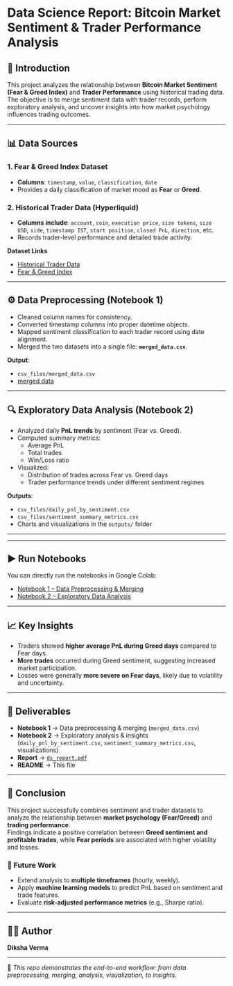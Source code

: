 # Data Science Report: Bitcoin Market Sentiment & Trader Performance Analysis

## 📌 Introduction
This project analyzes the relationship between **Bitcoin Market Sentiment (Fear & Greed Index)** and **Trader Performance** using historical trading data.  
The objective is to merge sentiment data with trader records, perform exploratory analysis, and uncover insights into how market psychology influences trading outcomes.

---

## 📊 Data Sources
### 1. Fear & Greed Index Dataset
- **Columns**: `timestamp`, `value`, `classification`, `date`  
- Provides a daily classification of market mood as **Fear** or **Greed**.

### 2. Historical Trader Data (Hyperliquid)
- **Columns include**: `account`, `coin`, `execution price`, `size tokens`, `size USD`, `side`, `timestamp IST`, `start position`, `closed PnL`, `direction`, etc.  
- Records trader-level performance and detailed trade activity.

**Dataset Links**  
- [Historical Trader Data](https://drive.google.com/file/d/1IAfLZwu6rJzyWKgBToqwSmmVYU6VbjVs/view?usp=sharing)  
- [Fear & Greed Index](https://drive.google.com/file/d/1PgQC0tO8XN-wqkNyghWc_-mnrYv_nhSf/view?usp=sharing)  

---

## ⚙️ Data Preprocessing (Notebook 1)
- Cleaned column names for consistency.  
- Converted timestamp columns into proper datetime objects.  
- Mapped sentiment classification to each trader record using date alignment.  
- Merged the two datasets into a single file: **`merged_data.csv`**.  

**Output**:  
- `csv_files/merged_data.csv`
- [merged data](https://drive.google.com/file/d/1BTSvI_0y1IQk84w_1lcTISbmE-Xz7yCb/view?usp=sharing)
---

## 🔍 Exploratory Data Analysis (Notebook 2)
- Analyzed daily **PnL trends** by sentiment (Fear vs. Greed).  
- Computed summary metrics:
  - Average PnL  
  - Total trades  
  - Win/Loss ratio  
- Visualized:
  - Distribution of trades across Fear vs. Greed days  
  - Trader performance trends under different sentiment regimes  

**Outputs**:  
- `csv_files/daily_pnl_by_sentiment.csv`  
- `csv_files/sentiment_summary_metrics.csv`  
- Charts and visualizations in the `outputs/` folder  

---

---
## ▶️ Run Notebooks

You can directly run the notebooks in Google Colab:

- [Notebook 1 – Data Preprocessing & Merging](https://colab.research.google.com/drive/1DGIovaVPQNzB9DtHo5yMjTXNB5MJPUcV?usp=sharing)  
- [Notebook 2 – Exploratory Data Analysis](https://colab.research.google.com/drive/146NAmGWVLd491rwAcLOBYZ2VSIlvPjX_?usp=sharing)  



---
## 📈 Key Insights
- Traders showed **higher average PnL during Greed days** compared to Fear days.  
- **More trades** occurred during Greed sentiment, suggesting increased market participation.  
- Losses were generally **more severe on Fear days**, likely due to volatility and uncertainty.  

---

## 📂 Deliverables
- **Notebook 1** → Data preprocessing & merging (`merged_data.csv`)  
- **Notebook 2** → Exploratory analysis & insights (`daily_pnl_by_sentiment.csv`, `sentiment_summary_metrics.csv`, visualizations)  
- **Report** → [`ds_report.pdf`](./ds_report.pdf)  
- **README** → This file  

---

## 📝 Conclusion
This project successfully combines sentiment and trader datasets to analyze the relationship between **market psychology (Fear/Greed)** and **trading performance**.  
Findings indicate a positive correlation between **Greed sentiment and profitable trades**, while **Fear periods** are associated with higher volatility and losses.  

### 🚀 Future Work
- Extend analysis to **multiple timeframes** (hourly, weekly).  
- Apply **machine learning models** to predict PnL based on sentiment and trade features.  
- Evaluate **risk-adjusted performance metrics** (e.g., Sharpe ratio).  

---

## 🧑‍💻 Author
**Diksha Verma**  

---



📌 *This repo demonstrates the end-to-end workflow: from data preprocessing, merging, analysis, visualization, to insights.*  


